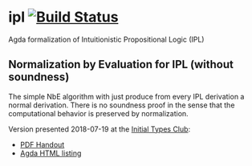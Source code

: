 # ipl [![Build Status](https://travis-ci.org/andreasabel/ipl.svg?branch=master)](https://travis-ci.org/andreasabel/ipl)
Agda formalization of Intuitionistic Propositional Logic (IPL)

## Normalization by Evaluation for IPL (without soundness)

The simple NbE algorithm with just produce from every IPL derivation a
normal derivation.  There is no soundness proof in the sense that the computational behavior is preserved by normalization.

Version presented 2018-07-19 at the
[Initial Types Club](https://github.com/InitialTypes/Club):

* [PDF Handout](https://andreasabel.github.io/ipl/nbeSum.pdf)
* [Agda HTML listing](https://andreasabel.github.io/ipl/html/NfModelCaseTree.html)
